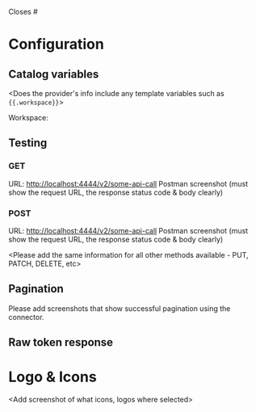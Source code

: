 Closes #<issue-number>

# Configuration
<Any special connector notes>

## Catalog variables
<Does the provider's info include any template variables such as `{{.workspace}}`>

Workspace: <value>

## Testing
### GET
URL: <http://localhost:4444/v2/some-api-call>
Postman screenshot (must show the request URL, the response status code & body clearly)

### POST
URL: <http://localhost:4444/v2/some-api-call>
Postman screenshot (must show the request URL, the response status code & body clearly)

<Please add the same information for all other methods available - PUT, PATCH, DELETE, etc>

## Pagination
Please add screenshots that show successful pagination using the connector.

## Raw token response
<In case of Oauth2 auth connector paste token response>

# Logo & Icons
<Add screenshot of what icons, logos where selected>
